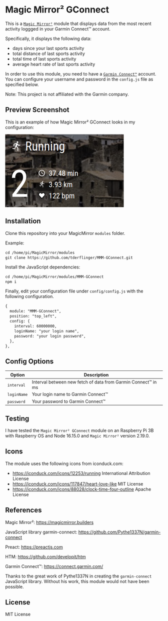 # Magic Mirror² GConnect

This is a [`Magic Mirror²`](https://magicmirror.builders/) module that displays data from the most recent activity loggged
in your Garmin Connect™ account.

Specifically, it displays the following data:
- days since your last sports activity
- total distance of last sports activity
- total time of last sports activity
- average heart rate of last sports activity

In order to use this module, you need to have a [`Garmin Connect™`](https://connect.garmin.com/) account. You can configure
your username and password in the `config.js` file as specified below.

Note: This project is not affiliated with the Garmin company.

## Preview Screenshot

This is an example of how Magic Mirror² GConnect looks in my configuration:

![Magic Mirror² GConnect exmaple screen](./doc/screenshot-MMM-GConnect.png)

## Installation

Clone this repository into your MagicMirror `modules` folder.

Example:

```
cd /home/pi/MagicMirror/modules
git clone https://github.com/tderflinger/MMM-GConnect.git
```

Install the JavaScript dependencies:

```
cd /home/pi/MagicMirror/modules/MMM-GConnect
npm i
```

Finally, edit your configuration file under `config/config.js` with the following configuration.
```
{	
  module: "MMM-GConnect",
  position: "top_left",
  config: {
    interval: 60000000,
    loginName: "your login name",
    password: "your login password",
  },
},
```

## Config Options
| **Option**        | **Description** |
| --- | --- |
| `interval`      | Interval between new fetch of data from Garmin Connect™ in ms |
| `loginName`      | Your login name to Garmin Connect™ |
| `password`      | Your password to Garmin Connect™ |

## Testing

I have tested the `Magic Mirror² GConnect` module on an Raspberry Pi 3B with Raspberry OS
and Node 16.15.0 and `Magic Mirror²` version 2.19.0.

## Icons

The module uses the following icons from iconduck.com:

- https://iconduck.com/icons/12253/running International Attribution License
- https://iconduck.com/icons/117847/heart-love-like MIT License
- https://iconduck.com/icons/88028/clock-time-four-outline Apache License

## References

Magic Mirror²: https://magicmirror.builders

JavaScript library garmin-connect: https://github.com/Pythe1337N/garmin-connect

Preact: https://preactjs.com

HTM: https://github.com/developit/htm

Garmin Connect™: https://connect.garmin.com/

Thanks to the great work of Pythe1337N in creating the `garmin-connect` JavaScript library.
Without his work, this module would not have been possible.

## License

MIT License